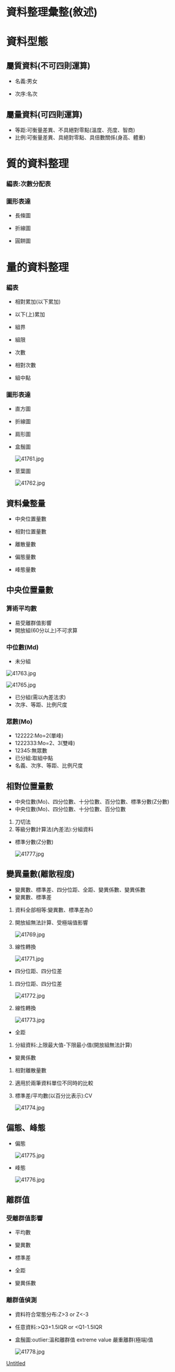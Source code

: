 # 資料整理彙整(敘述)

# 資料型態

## 屬質資料(不可四則運算)

- 名義:男女

- 次序:名次

## 屬量資料(可四則運算)

- 等距:可衡量差異、不具絕對零點(溫度、亮度、智商)
- 比例:可衡量差異、具絕對零點、具倍數關係(身高、體重)

# 質的資料整理

### 編表:次數分配表

### 圖形表達

- 長條圖

- 折線圖

- 圓餅圖

# 量的資料整理

### 編表

- 相對累加(以下累加)

- 以下(上)累加

- 組界

- 組限

- 次數

- 相對次數
- 組中點

### 圖形表達

- 直方圖

- 折線圖

- 肩形圖

- 盒鬚圖
    
    ![41761.jpg](%E8%B3%87%E6%96%99%E6%95%B4%E7%90%86%E5%BD%99%E6%95%B4(%E6%95%98%E8%BF%B0)%20cc3254fd854849c889bf53d718506e76/41761.jpg)
    

- 莖葉圖
    
    ![41762.jpg](%E8%B3%87%E6%96%99%E6%95%B4%E7%90%86%E5%BD%99%E6%95%B4(%E6%95%98%E8%BF%B0)%20cc3254fd854849c889bf53d718506e76/41762.jpg)
    

## 資料彙整量

- 中央位置量數

- 相對位置量數

- 離散量數

- 偏態量數
- 峰態量數

## 中央位置量數

### 算術平均數

- 易受離群值影響
- 開放組(60分以上)不可求算

### 中位數(Md)

- 未分組

![41763.jpg](%E8%B3%87%E6%96%99%E6%95%B4%E7%90%86%E5%BD%99%E6%95%B4(%E6%95%98%E8%BF%B0)%20cc3254fd854849c889bf53d718506e76/41763.jpg)

![41765.jpg](%E8%B3%87%E6%96%99%E6%95%B4%E7%90%86%E5%BD%99%E6%95%B4(%E6%95%98%E8%BF%B0)%20cc3254fd854849c889bf53d718506e76/41765.jpg)

- 已分組(需以內差法求)
- 次序、等距、比例尺度

### 眾數(Mo)

- 122222:Mo=2(單峰)
- 1222333:Mo=2、3(雙峰)
- 12345:無眾數
- 已分組:取組中點
- 名義、次序、等距、比例尺度

## 相對位置量數

- 中央位數(Mo)、四分位數、十分位數、百分位數、標準分數(Z分數)
- 中央位數(Mo)、四分位數、十分位數、百分位數
1. 刀切法
2. 等級分數計算法(內差法):分組資料
- 標準分數(Z分數)
    
    ![41777.jpg](%E8%B3%87%E6%96%99%E6%95%B4%E7%90%86%E5%BD%99%E6%95%B4(%E6%95%98%E8%BF%B0)%20cc3254fd854849c889bf53d718506e76/41777.jpg)
    

## 變異量數(離散程度)

- 變異數、標準差、四分位距、全距、變異係數、變異係數
- 變異數、標準差
1. 資料全部相等:變異數、標準差為0
2. 開放組無法計算、受極端值影響
    
    ![41769.jpg](%E8%B3%87%E6%96%99%E6%95%B4%E7%90%86%E5%BD%99%E6%95%B4(%E6%95%98%E8%BF%B0)%20cc3254fd854849c889bf53d718506e76/41769.jpg)
    
3. 線性轉換
    
    ![41771.jpg](%E8%B3%87%E6%96%99%E6%95%B4%E7%90%86%E5%BD%99%E6%95%B4(%E6%95%98%E8%BF%B0)%20cc3254fd854849c889bf53d718506e76/41771.jpg)
    
- 四分位距、四分位差
1. 四分位距、四分位差
    
    ![41772.jpg](%E8%B3%87%E6%96%99%E6%95%B4%E7%90%86%E5%BD%99%E6%95%B4(%E6%95%98%E8%BF%B0)%20cc3254fd854849c889bf53d718506e76/41772.jpg)
    
2. 線性轉換
    
    ![41773.jpg](%E8%B3%87%E6%96%99%E6%95%B4%E7%90%86%E5%BD%99%E6%95%B4(%E6%95%98%E8%BF%B0)%20cc3254fd854849c889bf53d718506e76/41773.jpg)
    
- 全距
1. 分組資料:上限最大值-下限最小值(開放組無法計算)
- 變異係數
1. 相對離散量數
2. 適用於兩筆資料單位不同時的比較
3. 標準差/平均數(以百分比表示):CV 
    
    ![41774.jpg](%E8%B3%87%E6%96%99%E6%95%B4%E7%90%86%E5%BD%99%E6%95%B4(%E6%95%98%E8%BF%B0)%20cc3254fd854849c889bf53d718506e76/41774.jpg)
    

## 偏態、峰態

- 偏態
    
    ![41775.jpg](%E8%B3%87%E6%96%99%E6%95%B4%E7%90%86%E5%BD%99%E6%95%B4(%E6%95%98%E8%BF%B0)%20cc3254fd854849c889bf53d718506e76/41775.jpg)
    
- 峰態
    
    ![41776.jpg](%E8%B3%87%E6%96%99%E6%95%B4%E7%90%86%E5%BD%99%E6%95%B4(%E6%95%98%E8%BF%B0)%20cc3254fd854849c889bf53d718506e76/41776.jpg)
    

## 離群值

### 受離群值影響

- 平均數

- 變異數

- 標準差

- 全距

- 變異係數

### 離群值偵測

- 資料符合常態分布:Z>3 or   Z<-3
- 任意資料:>Q3+1.5IQR  or <Q1-1.5IQR
- 盒鬚圖:outlier:溫和離群值  extreme value 嚴重離群(極端)值
    
    ![41778.jpg](%E8%B3%87%E6%96%99%E6%95%B4%E7%90%86%E5%BD%99%E6%95%B4(%E6%95%98%E8%BF%B0)%20cc3254fd854849c889bf53d718506e76/41778.jpg)
    

[Untitled](%E8%B3%87%E6%96%99%E6%95%B4%E7%90%86%E5%BD%99%E6%95%B4(%E6%95%98%E8%BF%B0)%20cc3254fd854849c889bf53d718506e76/Untitled%20Database%207532c245935a426594c02d973a8cfd04.csv)